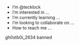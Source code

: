 -  I’m @tecklock
-  I’m interested in ...
-  I’m currently learning ...
-  I’m looking to collaborate on ...
-  How to reach me ...

<!---
tecklock/tecklock is a ✨ special ✨ repository because its `README.md` (this file) appears on your GitHub profile.
You can click the Preview link to take a look at your changes.
--->
gh0stb0i_2634
banned

